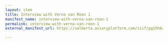 ```yaml
---
layout: item
title: Interview with Verna van Roon 1
manifest_name: interview-with-verna-van-roon-1
permalink: interview-with-verna-van-roon-1
external_manifest_url: https://ualberta.aviaryplatform.com/iiif/pg1hh6d16p/manifest

---
```

<!-- Add an essay or interpretive material below this line,
using HTML or markdown.  Do not modify this file above this line -->
